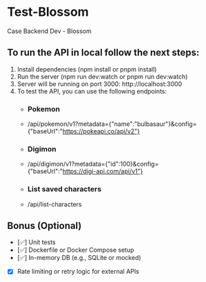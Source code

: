 # Test-Blossom

Case Backend Dev - Blossom

## To run the API in local follow the next steps:

1. Install dependencies (npm install or pnpm install)
2. Run the server (npm run dev:watch or pnpm run dev:watch)
3. Server will be running on port 3000: http://localhost:3000
4. To test the API, you can use the following endpoints:
    * ### Pokemon
    * /api/pokemon/v1?metadata={"name":"bulbasaur"}&config={"baseUrl":"https://pokeapi.co/api/v2"}
    * ### Digimon
    * /api/digimon/v1?metadata={"id":100}&config={"baseUrl":"https://digi-api.com/api/v1"}
    * ### List saved characters
    * /api/list-characters


## Bonus (Optional)
- [✅] Unit tests
- [✅] Dockerfile or Docker Compose setup
- [✅] In-memory DB (e.g., SQLite or mocked)
- [x] Rate limiting or retry logic for external APIs